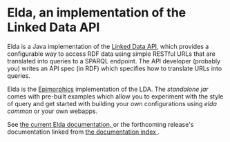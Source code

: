 <h1>Elda, an implementation of the Linked Data API</h1>

<p>
	Elda is a Java implementation of the 
	<a href="https://github.com/UKGovLD/linked-data-api/blob/wiki/Specification.md" rel="nofollow">Linked Data API</a>,
	which provides a configurable way to access RDF data using simple 
	RESTful URLs that are translated into queries to a SPARQL endpoint. 
	The API developer (probably you) writes an API spec (in RDF) which 
	specifies how to translate URLs into queries. 
</p>

<p>
	Elda is the 
	<a href="http://www.epimorphics.com/web/">Epimorphics</a> implementation of the LDA. The <i>standalone jar</i>
	comes with pre-built examples which allow you to experiment with the style 
	of query and get started with building your own configurations using
	<i>elda common</i> or your own webapps.
</p>

<p>
	See <a href="http://epimorphics.github.io/elda/current/index.html">
		the current Elda documentation,
	</a> or the forthcoming release's documentation linked from
	<a href="http://epimorphics.github.io/elda/index.html">
		the documentation index
	</a>.
</p>

